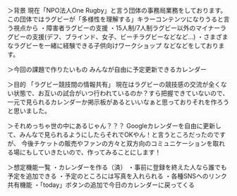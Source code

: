 

＞背景
現在「NPO法人One Rugby」と言う団体の事務局業務をしております。
この団体ではラグビーが「多様性を理解する」キラーコンテンツになりうると言う視点から
・障害者ラグビーの支援
・15人制/7人制ラグビー以外のマイナーラグビーの支援(デフ、ブラインド、女子、ビーチラグビーなどなど…)
・さまざまなラグビーを一緒に経験できる子供向けワークショップ
などなどをしております。

＞今回の課題で作りたいもの
みんなが自由に予定更新できるカレンダー

＞目的
「ラグビー競技間の情報共有」
現在はラグビーの競技感の交流が全くない状態で、お互いの試合がいつ行われているのか？すら把握できていないので、
一元で見られるカレンダーか掲示板があるといいなぁと思っておりそれを作ろうと思いました。

＞それめっちゃ世の中にあるじゃん？？？
Googleカレンダーを自由に更新して、みんなで見られるようにしたらそれでOKやん！と言うところだったのですが、
今後チケットの販売やファンの方々と双方向のコミュニケーションを取れる場にもしていきたいので、作ってみることにします！

＞想定機能一覧
・カレンダーを作る（済）
・事前に登録を終えた人なら誰でも予定を追加できる
・予定のところには写真を入れられる
・各種SNSヘのリンク共有機能
・「today」ボタンの追加で今日のカレンダーに戻ってくる
